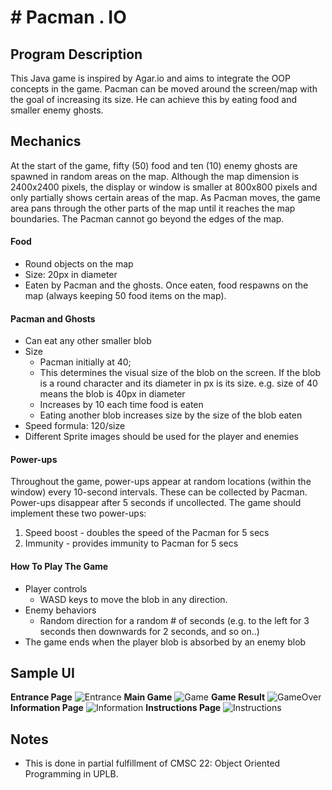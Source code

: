 # # Pacman . IO

## Program Description
This Java game is inspired by Agar.io and aims to integrate the OOP concepts in the game. Pacman can be moved around the screen/map with the goal of increasing its size. He can achieve this by eating food and smaller enemy ghosts.

## Mechanics
At the start of the game, fifty (50) food and ten (10) enemy ghosts are spawned in random areas on the map. Although the map dimension is 2400x2400 pixels, the display or window is smaller at 800x800 pixels and only partially shows certain areas of the map. As Pacman moves, the game area pans through the other parts of the map until it reaches the map boundaries. The Pacman cannot go beyond the edges of the map.

#### Food
-   Round objects on the map
-   Size: 20px in diameter    
-   Eaten by Pacman and the ghosts. Once eaten, food respawns on the map (always keeping 50 food items on the map).

#### Pacman and Ghosts
-   Can eat any other smaller blob
-   Size
	-   Pacman initially at 40;
	-   This determines the visual size of the blob on the screen. If the blob is a round character and its diameter in px is its size. e.g. size of 40 means the blob is 40px in diameter
	-   Increases by 10 each time food is eaten
	-   Eating another blob increases size by the size of the blob eaten
-   Speed formula: 120/size
-   Different Sprite images should be used for the player and enemies

#### Power-ups
Throughout the game, power-ups appear at random locations (within the window) every 10-second intervals. These can be collected by Pacman. Power-ups disappear after 5 seconds if uncollected. The game should implement these two power-ups:
1.  Speed boost - doubles the speed of the Pacman for 5 secs
2.  Immunity - provides immunity to Pacman for 5 secs 

#### How To Play The Game
-   Player controls
	-  WASD keys to move the blob in any direction.
-   Enemy behaviors
	 -   Random direction for a random # of seconds (e.g. to the left for 3 seconds then downwards for 2 seconds, and so on..) 
   -   The game ends when the player blob is absorbed by an enemy blob

## Sample UI
**Entrance Page**
![Entrance](https://github.com/SADAsuncion/Blob.io_PacmanEdition/blob/main/Welcome_Page.png)
**Main Game**
![Game](https://github.com/SADAsuncion/Blob.io_PacmanEdition/blob/main/MainGame_Page.png)
**Game Result**
![GameOver](https://github.com/SADAsuncion/Blob.io_PacmanEdition/blob/main/GameResults_Page.png)
**Information Page**
![Information](https://github.com/SADAsuncion/Blob.io_PacmanEdition/blob/main/Information_Page.png)
**Instructions Page**
![Instructions](https://github.com/SADAsuncion/Blob.io_PacmanEdition/blob/main/Instruction_Page.png)

## Notes
-  This  is done in partial fulfillment of CMSC 22: Object Oriented Programming in UPLB. 

